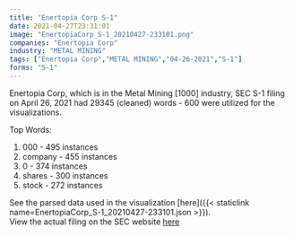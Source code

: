 ```yaml
---
title: "Enertopia Corp S-1"
date: 2021-04-27T23:31:01
image: "EnertopiaCorp_S-1_20210427-233101.png"
companies: "Enertopia Corp"
industry: "METAL MINING"
tags: ["Enertopia Corp","METAL MINING","04-26-2021","S-1"]
forms: "S-1"
---
```

Enertopia Corp, which is in the Metal Mining [1000] industry, SEC S-1 filing on April 26, 2021 had 29345 (cleaned) words - 600 were utilized for the visualizations.

Top Words:
1. 000 - 495 instances
2. company - 455 instances
3. 0 - 374 instances
4. shares - 300 instances
5. stock - 272 instances


See the parsed data used in the visualization [here]({{< staticlink name=EnertopiaCorp_S-1_20210427-233101.json >}}).  
View the actual filing on the SEC website [here](https://www.sec.gov/Archives/edgar/data/1346022/0001062993-21-003803.txt)